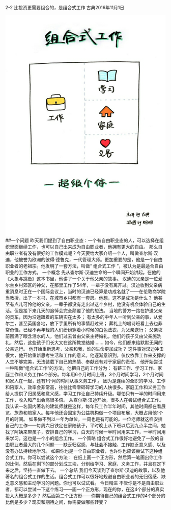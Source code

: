 2-2 比投资更需要组合的，是组合式工作
古典2016年11月1日

![](./_image/WechatIMG23.png)
##一个问题
昨天我们提到了自由职业态：一个有自由职业态的人，可以选择在组织里面继续工作，也可以自己出来成为自由职业者，他拥有更大的自由。
那么自由职业者有没有很好的工作模式呢？今天要给大家介绍一个人，叫做查尔斯·汉迪，他被誉为欧洲的彼得·德鲁克，一代管理大师。更加重要的是，他是一个自由职业者的老祖宗。他发明了一套方法，叫做“ 组合式工作 ”，被认为是最适合自由职业的工作方式。
一个概念
先从查尔斯·汉迪生命的一个瞬间开始讲起。在他的《大象与跳蚤》这本书里，他讲了一个关于他父亲的故事。
汉迪的父亲是一位爱尔兰乡村郊区的神父，在那里工作了54年，一辈子没有离开过。汉迪收到父亲病重消息时正在一个国际会议上，当时的汉迪已经算是功成名就了——在伦敦商学院当教授，出了一本书，在城市乡村都有一套房。他想，这不是成功是什么？
他甚至有点儿可怜他的父亲，一辈子都没有走出过这个乡村，他没有机会体验自己的生活。但是接下来几天的追悼会完全颠覆了他的想法。
当地的警方一路在护送父亲的灵车，因为沿途跟着的车辆实在太多；
有太多的中年人一听到父亲的事，从爱尔兰，甚至英国各地，放下手里所有的事情赶过来；
葬礼上的唱诗班看上去也非常奇怪，已经不再年轻的人们纷纷穿着小时候的白色法衣，为父亲送行；
父亲坟前围满了眼含泪水的人，他们过去曾由父亲主持婚礼，他们的孩子又由父亲施洗礼，然后，这些孩子们长大又在这所教堂结婚…….
如今，他们都来给默默无闻的父亲送行。 
他开始重新思考，父亲和我，谁的生命更加成功？
这件事对汉迪冲击很大，他开始重新思考生活和工作的意义。他逐渐意识到，仅仅依靠工作来支撑的人生不够完美，无法装载下自己的热情、奉献还有对于家庭的责任。
他开始尝试一种叫做“组合式工作”的方法，他把自己的工作分为： 有薪工作、学习工作、家庭工作和义务工作4个部分。每年用6个月时间上班，3个月时间学习，2个月时间和家人在一起，还有1个月的时间从事义务工作 。
因为是连续的全职的学习、工作和陪家人，效率会非常高，往往比零零碎碎学习的人快很多。家庭工作和义务工作给人提供了归属感和意义感，学习工作让自己持续升级。哪怕只有一半的时间用来工作，收入和产出会高很多倍。
从查尔斯·汉迪开始，很多人在尝试组合式工作。我认识一名国内著名的建筑师就是这样，每年只工作半年时间，其他时间都在看展览、旅游和陪家人。每年他还会固定为公益机构做一个项目布展，大概占用他1个月的时间。
如果做不到以一年为单位，一周也是有可能的。一位老师就这样安排自己的工作——每周六日铁定在家陪孩子，平时晚上从下班以后到九点半之间，她找了阿姨来带孩子，安排自己的学习，白天的时候一半时间用来工作，一半时间用来学习。这也是一个小的组合工作。
一个策略
组合式工作很好地避免了一般的自由职业者最大的几个问题——缺乏归宿感、与社会不接触、工作缺乏意义感、以及没有办法持续地学习。
如果你也是一个自由职业者，也许你也应该尝试下这种组合式工作。你可以尝试这个方法：
在纸上画一个正方形，然后第一笔画出你工作的比例，然后在剩下的部分划成三块，分别给学习、家庭、义务工作，并且在定下来之后，坚持一直做下去。
一个总结
我们今天谈到了查尔斯·汉迪的故事，以及他著名的组合式工作的生活。组合式工作可以很好地规避自由职业者的无归宿感、缺乏意义感和主动学习的问题。你也可以试试看。
今日精进
不管你是不是自由职业者，都可以尝试一下这个练习——画一个正方形，现在的你，在这4个部分的真实投入大概是多少？
然后画第二个正方形——你期待自己的组合式工作的4个部分的比例是多少？现实和期待之间，你需要做哪些转变？